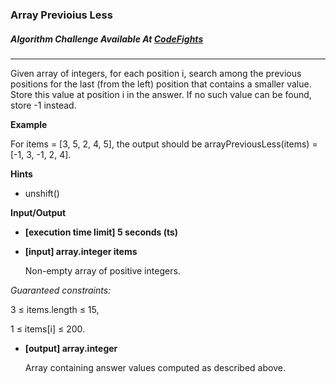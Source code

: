 ### Array Previoius Less

##### Algorithm Challenge Available At [CodeFights](https://codefights.com/arcade/code-arcade/spring-of-integration/MQg7s3dKrP4caN42A)
---
Given array of integers, for each position i, search among the previous positions for the last (from the left) position that contains a smaller value. Store this value at position i in the answer. If no such value can be found, store -1 instead.

**Example**

For items = [3, 5, 2, 4, 5], the output should be
arrayPreviousLess(items) = [-1, 3, -1, 2, 4].

**Hints**
-   unshift()

**Input/Output**

- **[execution time limit] 5 seconds (ts)**
- **[input] array.integer items**

    Non-empty array of positive integers.

*Guaranteed constraints:*

3 ≤ items.length ≤ 15,

1 ≤ items[i] ≤ 200.

- **[output] array.integer**

    Array containing answer values computed as described above.
